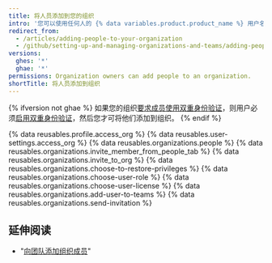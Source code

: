 ```yaml
---
title: 将人员添加到您的组织
intro: '您可以使用任何人的 {% data variables.product.product_name %} 用户名或电子邮件地址使其成为组织的成员。'
redirect_from:
  - /articles/adding-people-to-your-organization
  - /github/setting-up-and-managing-organizations-and-teams/adding-people-to-your-organization
versions:
  ghes: '*'
  ghae: '*'
permissions: Organization owners can add people to an organization.
shortTitle: 将人员添加到组织
---
```


{% ifversion not ghae %}
如果您的组织[要求成员使用双重身份验证](/articles/requiring-two-factor-authentication-in-your-organization)，则用户必须[启用双重身份验证](/articles/securing-your-account-with-two-factor-authentication-2fa)，然后您才可将他们添加到组织。
{% endif %}

{% data reusables.profile.access_org %}
{% data reusables.user-settings.access_org %}
{% data reusables.organizations.people %}
{% data reusables.organizations.invite_member_from_people_tab %}
{% data reusables.organizations.invite_to_org %}
{% data reusables.organizations.choose-to-restore-privileges %}
{% data reusables.organizations.choose-user-role %}
{% data reusables.organizations.choose-user-license %}
{% data reusables.organizations.add-user-to-teams %}
{% data reusables.organizations.send-invitation %}

## 延伸阅读
- "[向团队添加组织成员](/articles/adding-organization-members-to-a-team)"
